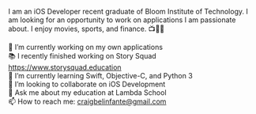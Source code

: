 I am an iOS Developer recent graduate of Bloom Institute of Technology. I am looking for an opportunity to work on applications I am passionate about. I enjoy movies, sports, and finance. 📺🏀😁

🔭 I’m currently working on my own applications\
📚 I recently finished working on Story Squad https://www.storysquad.education \
🌱 I’m currently learning Swift, Objective-C, and Python 3  
🤝 I’m looking to collaborate on iOS Development  
💬 Ask me about my education at Lambda School  
📫 How to reach me: craigbelinfante@gmail.com
